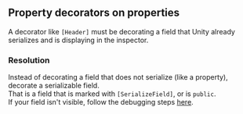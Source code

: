 ## Property decorators on properties


A decorator like `[Header]` must be decorating a field that Unity already serializes and is displaying in the inspector.

### Resolution
Instead of decorating a field that does not serialize (like a property), decorate a serializable field.  
That is a field that is marked with `[SerializeField]`, or is `public`.  
If your field isn't visible, follow the debugging steps [here](../../../Programming/Serialization.md).